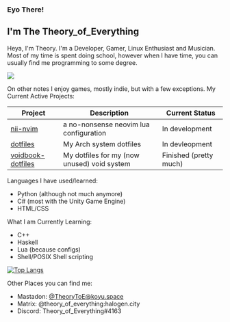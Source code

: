 ### Eyo There!
## I'm The Theory_of_Everything
Heya, I'm Theory. I'm a Developer, Gamer, Linux Enthusiast and Musician. Most of my time is spent doing school, however when I have time, you can usually find me programming to some degree.

![](https://komarev.com/ghpvc/?username=theory-of-everything&color=green&style=flat-sqaure)


On other notes I enjoy games, mostly indie, but with a few exceptions.
My Current Active Projects:

Project | Description | Current Status
------- | ----------- | --------------
[nii-nvim](https://github.com/Theory-of-Everything/nii-nvim) | a no-nonsense neovim lua configuration | In development
[dotfiles](https://github.com/Theory-of-Everything/dotfiles) | My Arch system dotfiles | In devleopment
[voidbook-dotfiles](https://github.com/Theory-of-Everything/voidbook-dotfiles) | My dotfiles for my (now unused) void system | Finished (pretty much)

Languages I have used/learned:
- Python (although not much anymore)
- C# (most with the Unity Game Engine)
- HTML/CSS

What I am Currently Learning:
- C++
- Haskell
- Lua (because configs)
- Shell/POSIX Shell scripting

[![Top Langs](https://github-readme-stats.vercel.app/api/top-langs/?username=theory-of-everything&layout=compact&theme=ayu-mirage)](https://github.com/anuraghazra/github-readme-stats)

Other Places you can find me:
- Mastadon: [@TheoryToE@koyu.space](https://koyu.space/@TheoryToE)
- Matrix:   @theory_of_everything:halogen.city
- Discord:  Theory_of_Everything#4163
